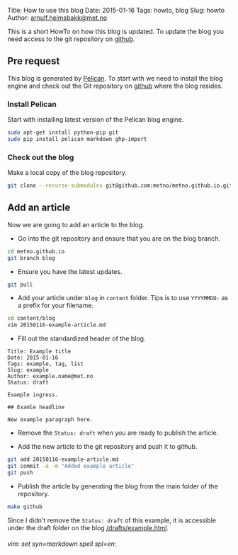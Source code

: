 Title: How to use this blog
Date: 2015-01-16
Tags: howto, blog
Slug: howto
Author: arnulf.heimsbakk@met.no

[Pelican]: http://docs.getpelican.com/en/3.5.0/content.html
[github]: https://github.io

This is a short HowTo on how this blog is updated. To update the blog you need access to the git repository on [github].

## Pre request

This blog is generated by [Pelican]. To start with we need to install the blog engine and check out the Git repository on [github] where the blog resides.

### Install Pelican 

Start with installing latest version of the Pelican blog engine. 

```bash
sudo apt-get install python-pip git 
sudo pip install pelican markdown ghp-import
```

### Check out the blog

Make a local copy of the blog repository.

```bash
git clone --recurse-submodules git@github.com:metno/metno.github.io.git
```

## Add an article 

Now we are going to add an article to the blog. 

- Go into the git repository and ensure that you are on the blog branch.

```bash
cd metno.github.io 
git branch blog
```

- Ensure you have the latest updates.

```bash
git pull
```

- Add your article under `blog` in `content` folder. Tips is to use `YYYYMMDD-` as a prefix for your filename.

```bash
cd content/blog
vim 20150116-example-article.md
```

- Fill out the standardized header of the blog.

```
Title: Example title
Date: 2015-01-16
Tags: example, tag, list 
Slug: example
Author: example.name@met.no
Status: draft

Example ingress.

## Examle headline

New example paragraph here.
```

- Remove the `Status: draft` when you are ready to publish the article.

- Add the new article to the git repository and push it to github.

```bash
git add 20150116-example-article.md
git commit -a -m "Added example article"
git push
```

- Publish the article by generating the blog from the main folder of the repository.

```bash
make github
```

Since I didn't remove the `Status: draft` of this example, it is accessible under the draft folder on the blog [/drafts/example.html](/drafts/example.html).


###### vim: set syn=markdown spell spl=en:


